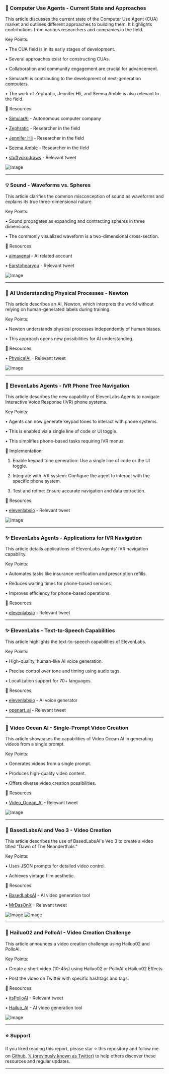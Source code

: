 ### 🤖 Computer Use Agents - Current State and Approaches

This article discusses the current state of the Computer Use Agent (CUA) market and outlines different approaches to building them.  It highlights contributions from various researchers and companies in the field.


Key Points:

• The CUA field is in its early stages of development.


• Several approaches exist for constructing CUAs.


• Collaboration and community engagement are crucial for advancement.


• SimularAI is contributing to the development of next-generation computers.


•  The work of Zephratic, Jennifer Hli, and Seema Amble is also relevant to the field.


🔗 Resources:

• [SimularAI](https://x.com/SimularAI) - Autonomous computer company

• [Zephratic](https://x.com/zephratic) -  Researcher in the field

• [Jennifer Hli](https://x.com/JenniferHli) - Researcher in the field

• [Seema Amble](https://x.com/seema_amble) - Researcher in the field

• [stuffyokodraws](https://x.com/stuffyokodraws/status/1961150666933518678) - Relevant tweet

![Image](https://pbs.twimg.com/media/GzdnRr4bMAAWS4V?format=png&name=small)


---

### 💡 Sound - Waveforms vs. Spheres

This article clarifies the common misconception of sound as waveforms and explains its true three-dimensional nature.


Key Points:

• Sound propagates as expanding and contracting spheres in three dimensions.


• The commonly visualized waveform is a two-dimensional cross-section.



🔗 Resources:

• [aimavenai](https://x.com/aimavenai) - AI related account

• [Earstohearyou](https://x.com/Earstohearyou/status/1961078748846952689) - Relevant tweet

![Image](https://pbs.twimg.com/media/Gzcmgu0WoAAGQOA?format=jpg&name=small)


---

### 🤖 AI Understanding Physical Processes - Newton

This article describes an AI, Newton, which interprets the world without relying on human-generated labels during training.


Key Points:

• Newton understands physical processes independently of human biases.


• This approach opens new possibilities for AI understanding.



🔗 Resources:

• [PhysicalAI](https://x.com/PhysicalAI/status/1961120572479348890) - Relevant tweet

![Image](https://pbs.twimg.com/media/GzdJ5GOW0AEOgGA?format=jpg&name=small)


---

### 🚀 ElevenLabs Agents - IVR Phone Tree Navigation

This article describes the new capability of ElevenLabs Agents to navigate Interactive Voice Response (IVR) phone systems.


Key Points:

• Agents can now generate keypad tones to interact with phone systems.


• This is enabled via a single line of code or UI toggle.


• This simplifies phone-based tasks requiring IVR menus.



🚀 Implementation:

1. Enable keypad tone generation: Use a single line of code or the UI toggle.


2. Integrate with IVR system: Configure the agent to interact with the specific phone system.


3. Test and refine: Ensure accurate navigation and data extraction.


🔗 Resources:

• [elevenlabsio](https://x.com/elevenlabsio/status/1961120135818904052) - Relevant tweet

![Image](https://pbs.twimg.com/amplify_video_thumb/1961119823888273409/img/zEqplQpAIBAb_dy1.jpg)


---

### ✨ ElevenLabs Agents - Applications for IVR Navigation

This article details applications of ElevenLabs Agents' IVR navigation capability.


Key Points:

• Automates tasks like insurance verification and prescription refills.


• Reduces waiting times for phone-based services.


• Improves efficiency for phone-based operations.


🔗 Resources:

• [elevenlabsio](https://x.com/elevenlabsio/status/1961120139232870890) - Relevant tweet


---

### ✨ ElevenLabs - Text-to-Speech Capabilities

This article highlights the text-to-speech capabilities of ElevenLabs.


Key Points:

• High-quality, human-like AI voice generation.


• Precise control over tone and timing using audio tags.


• Localization support for 70+ languages.



🔗 Resources:

• [elevenlabsio](https://x.com/elevenlabsio) - AI voice generator

• [openart_ai](https://x.com/openart_ai/status/1961083812688830743) - Relevant tweet


---

### 🚀 Video Ocean AI - Single-Prompt Video Creation

This article showcases the capabilities of Video Ocean AI in generating videos from a single prompt.


Key Points:

•  Generates videos from a single prompt.


•  Produces high-quality video content.


•  Offers diverse video creation possibilities.


🔗 Resources:

• [Video_Ocean_AI](https://x.com/Video_Ocean_AI/status/1961081336409829418) - Relevant tweet

![Image](https://pbs.twimg.com/amplify_video_thumb/1960975043930021889/img/-20-q8BnE9uaNv4Q.jpg)


---

### 🚀 BasedLabsAI and Veo 3 - Video Creation

This article describes the use of BasedLabsAI's Veo 3 to create a video titled "Dawn of The Neanderthals."


Key Points:

• Uses JSON prompts for detailed video control.


• Achieves vintage film aesthetic.



🔗 Resources:

• [BasedLabsAI](https://x.com/BasedLabsAI) - AI video generation tool

• [MrDasOnX](https://x.com/MrDasOnX/status/1961013059708915946) - Relevant tweet

![Image](https://pbs.twimg.com/ext_tw_video_thumb/1961013006671945728/pu/img/O0wUocPZ8Y9zBDy5.jpg)
![Image](https://pbs.twimg.com/ext_tw_video_thumb/1960597198732693504/pu/img/uwlVa_MrXey05bSu?format=jpg&name=240x240)


---

### 🚀 Hailuo02 and PolloAI - Video Creation Challenge

This article announces a video creation challenge using Hailuo02 and PolloAI.


Key Points:

• Create a short video (10-45s) using Hailuo02 or PolloAl x Hailuo02 Effects.


• Post the video on Twitter with specific hashtags and tags.



🔗 Resources:

• [itsPolloAI](https://x.com/itsPolloAI/status/1961003334699307320) - Relevant tweet

• [Hailuo_AI](https://x.com/Hailuo_AI) - AI video generation tool

![Image](https://pbs.twimg.com/media/GzbhfDKbUAAy8y1?format=jpg&name=small)


---

### ⭐️ Support

If you liked reading this report, please star ⭐️ this repository and follow me on [Github](https://github.com/Drix10), [𝕏 (previously known as Twitter)](https://x.com/DRIX_10_) to help others discover these resources and regular updates.

---
